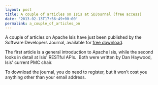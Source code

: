 ```yaml
---
layout: post
title: A couple of articles on Isis at SDJournal (free access)
date: '2013-02-13T17:56:49+00:00'
permalink: a_couple_of_articles_on
---
```

<p>A couple of articles on Apache Isis have just been published by the Software Developers Journal, available for <a href="http://sdjournal.org/software-developers-journal-open-012013-2/">free download</a>.</p>
  <p>The first article is a general introduction to Apache Isis, while the second looks in detail at Isis' RESTful APIs. &nbsp;Both were written by Dan Haywood, Isis' current PMC chair.</p>
  <p>To download the journal, you do need to register, but it won't cost you anything other than your email address.</p>
  <p><br /></p>

